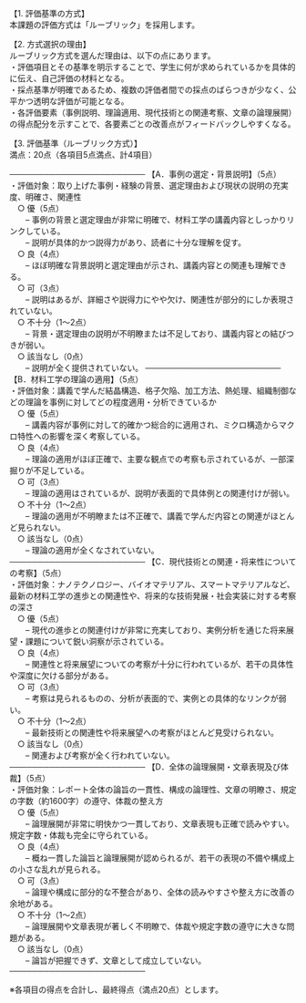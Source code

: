 【1. 評価基準の方式】  
本課題の評価方式は「ルーブリック」を採用します。

【2. 方式選択の理由】  
ルーブリック方式を選んだ理由は、以下の点にあります。  
・評価項目とその基準を明示することで、学生に何が求められているかを具体的に伝え、自己評価の材料となる。  
・採点基準が明確であるため、複数の評価者間での採点のばらつきが少なく、公平かつ透明な評価が可能となる。  
・各評価要素（事例説明、理論適用、現代技術との関連考察、文章の論理展開）の得点配分を示すことで、各要素ごとの改善点がフィードバックしやすくなる。

【3. 評価基準（ルーブリック方式）】  
満点：20点（各項目5点満点、計4項目）

────────────────────────
【A．事例の選定・背景説明】（5点）  
・評価対象：取り上げた事例・経験の背景、選定理由および現状の説明の充実度、明確さ、関連性  
　○ 優（5点）  
  – 事例の背景と選定理由が非常に明確で、材料工学の講義内容としっかりリンクしている。  
  – 説明が具体的かつ説得力があり、読者に十分な理解を促す。  
 ○ 良（4点）  
  – ほぼ明確な背景説明と選定理由が示され、講義内容との関連も理解できる。  
 ○ 可（3点）  
  – 説明はあるが、詳細さや説得力にやや欠け、関連性が部分的にしか表現されていない。  
 ○ 不十分（1～2点）  
  – 背景・選定理由の説明が不明瞭または不足しており、講義内容との結びつきが弱い。  
 ○ 該当なし（0点）  
  – 説明が全く提供されていない。
────────────────────────
【B．材料工学の理論の適用】（5点）  
・評価対象：講義で学んだ結晶構造、格子欠陥、加工方法、熱処理、組織制御などの理論を事例に対してどの程度適用・分析できているか  
 ○ 優（5点）  
  – 講義内容が事例に対して的確かつ総合的に適用され、ミクロ構造からマクロ特性への影響を深く考察している。  
 ○ 良（4点）  
  – 理論の適用がほぼ正確で、主要な観点での考察も示されているが、一部深掘りが不足している。  
 ○ 可（3点）  
  – 理論の適用はされているが、説明が表面的で具体例との関連付けが弱い。  
 ○ 不十分（1～2点）  
  – 理論の適用が不明瞭または不正確で、講義で学んだ内容との関連がほとんど見られない。  
 ○ 該当なし（0点）  
  – 理論の適用が全くなされていない。
────────────────────────
【C．現代技術との関連・将来性についての考察】（5点）  
・評価対象：ナノテクノロジー、バイオマテリアル、スマートマテリアルなど、最新の材料工学の進歩との関連性や、将来的な技術発展・社会実装に対する考察の深さ  
 ○ 優（5点）  
  – 現代の進歩との関連付けが非常に充実しており、実例分析を通じた将来展望・課題について鋭い洞察が示されている。  
 ○ 良（4点）  
  – 関連性と将来展望についての考察が十分に行われているが、若干の具体性や深度に欠ける部分がある。  
 ○ 可（3点）  
  – 考察は見られるものの、分析が表面的で、実例との具体的なリンクが弱い。  
 ○ 不十分（1～2点）  
  – 最新技術との関連性や将来展望への考察がほとんど見受けられない。  
 ○ 該当なし（0点）  
  – 関連および考察が全く行われていない。
────────────────────────
【D．全体の論理展開・文章表現及び体裁】（5点）  
・評価対象：レポート全体の論旨の一貫性、構成の論理性、文章の明瞭さ、規定の字数（約1600字）の遵守、体裁の整え方  
 ○ 優（5点）  
  – 論理展開が非常に明快かつ一貫しており、文章表現も正確で読みやすい。規定字数・体裁も完全に守られている。  
 ○ 良（4点）  
  – 概ね一貫した論旨と論理展開が認められるが、若干の表現の不備や構成上の小さな乱れが見られる。  
 ○ 可（3点）  
  – 論理や構成に部分的な不整合があり、全体の読みやすさや整え方に改善の余地がある。  
 ○ 不十分（1～2点）  
  – 論理展開や文章表現が著しく不明瞭で、体裁や規定字数の遵守に大きな問題がある。  
 ○ 該当なし（0点）  
  – 論旨が把握できず、文章として成立していない。
────────────────────────

※各項目の得点を合計し、最終得点（満点20点）とします。